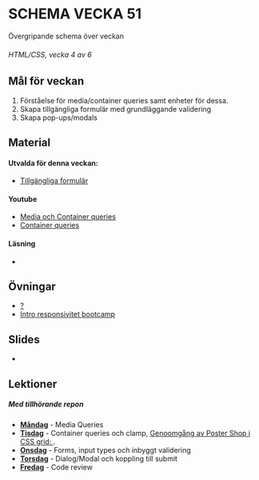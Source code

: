 # SCHEMA VECKA 51
Övergripande schema över veckan

###### HTML/CSS, vecka 4 av 6

## Mål för veckan
1. Förståelse för media/container queries samt enheter för dessa.
2. Skapa tillgängliga formulär med grundläggande validering
3. Skapa pop-ups/modals

## Material
#### Utvalda för denna veckan:
* [Tillgängliga formulär](https://app.pluralsight.com/library/courses/accessibility-keyboard-input-forms/table-of-contents)
#### Youtube
* [Media och Container queries](https://www.youtube.com/watch?v=2rlWBZ17Wes)
* [Container queries](https://www.youtube.com/watch?v=ZSaAHb5dRwQ)
#### Läsning
* []()
## Övningar
* [?](https://code.zocom.io/frontend/mockups/figma-layout-app-company)
* [Intro responsivitet bootcamp]()
## Slides
* []()

## Lektioner
##### Med tillhörande repon
* **[Måndag](https://github.com/Lexicon-frontend-2024-2025/lecture-16-dec)** - Media Queries
* **[Tisdag](https://github.com/Lexicon-frontend-2024-2025/lecture-17-dec)** - Container queries och clamp, [Genoomgång av Poster Shop i CSS grid: ](https://github.com/Lexicon-frontend-2024-2025/poster-shop).
* **[Onsdag]()** - Forms, input types och inbyggt validering
* **[Torsdag]()** - Dialog/Modal och koppling till submit
* **[Fredag]()** - Code review
